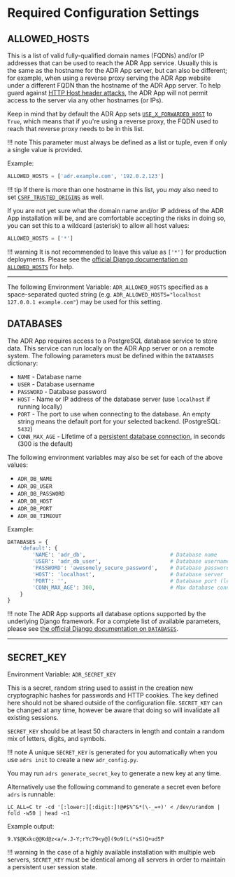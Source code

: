 # Required Configuration Settings

## ALLOWED_HOSTS

This is a list of valid fully-qualified domain names (FQDNs) and/or IP addresses that can be used to reach the ADR App service. Usually this is the same as the hostname for the ADR App server, but can also be different; for example, when using a reverse proxy serving the ADR App website under a different FQDN than the hostname of the ADR App server. To help guard against [HTTP Host header attacks](https://docs.djangoproject.com/en/stable/topics/security/#host-headers-virtual-hosting), the ADR App will not permit access to the server via any other hostnames (or IPs).

Keep in mind that by default the ADR App sets [`USE_X_FORWARDED_HOST`](https://docs.djangoproject.com/en/stable/ref/settings/#use-x-forwarded-host) to `True`, which means that if you're using a reverse proxy, the FQDN used to reach that reverse proxy needs to be in this list.

!!! note
    This parameter must always be defined as a list or tuple, even if only a single value is provided.

Example:

```python
ALLOWED_HOSTS = ['adr.example.com', '192.0.2.123']
```

!!! tip
    If there is more than one hostname in this list, you *may* also need to set [`CSRF_TRUSTED_ORIGINS`](optional-settings.md#csrf_trusted_origins) as well.

If you are not yet sure what the domain name and/or IP address of the ADR App installation will be, and are comfortable accepting the risks in doing so, you can set this to a wildcard (asterisk) to allow all host values:

```python
ALLOWED_HOSTS = ['*']
```

!!! warning
    It is not recommended to leave this value as `['*']` for production deployments. Please see the [official Django documentation on `ALLOWED_HOSTS`](https://docs.djangoproject.com/en/stable/ref/settings/#allowed-hosts) for help.

---

The following Environment Variable: `ADR_ALLOWED_HOSTS` specified as a space-separated quoted string (e.g. `ADR_ALLOWED_HOSTS="localhost 127.0.0.1 example.com"`) may be used for this setting.

## DATABASES

The ADR App requires access to a PostgreSQL database service to store data. This service can run locally on the ADR App server or on a remote system. The following parameters must be defined within the `DATABASES` dictionary:

* `NAME` - Database name
* `USER` - Database username
* `PASSWORD` - Database password
* `HOST` - Name or IP address of the database server (use `localhost` if running locally)
* `PORT` - The port to use when connecting to the database. An empty string means the default port for your selected backend. (PostgreSQL: `5432`)
* `CONN_MAX_AGE` - Lifetime of a [persistent database connection](https://docs.djangoproject.com/en/stable/ref/databases/#persistent-connections), in seconds (300 is the default)

The following environment variables may also be set for each of the above values:

* `ADR_DB_NAME`
* `ADR_DB_USER`
* `ADR_DB_PASSWORD`
* `ADR_DB_HOST`
* `ADR_DB_PORT`
* `ADR_DB_TIMEOUT`

Example:

```python
DATABASES = {
    'default': {
        'NAME': 'adr_db',                           # Database name
        'USER': 'adr_db_user',                      # Database username
        'PASSWORD': 'awesomely_secure_password',    # Database password
        'HOST': 'localhost',                        # Database server
        'PORT': '',                                 # Database port (leave blank for default)
        'CONN_MAX_AGE': 300,                        # Max database connection age
    }
}
```

!!! note
    The ADR App supports all database options supported by the underlying Django framework. For a complete list of available parameters, please see [the official Django documentation on `DATABASES`](https://docs.djangoproject.com/en/stable/ref/settings/#databases).

---

## SECRET_KEY

Environment Variable: `ADR_SECRET_KEY`

This is a secret, random string used to assist in the creation new cryptographic hashes for passwords and HTTP cookies. The key defined here should not be shared outside of the configuration file. `SECRET_KEY` can be changed at any time, however be aware that doing so will invalidate all existing sessions.

`SECRET_KEY` should be at least 50 characters in length and contain a random mix of letters, digits, and symbols.

!!! note
    A unique `SECRET_KEY` is generated for you automatically when you use `adrs init` to create a new `adr_config.py`.

You may run `adrs generate_secret_key` to generate a new key at any time.

Alternatively use the following command to generate a secret even before `adrs` is runnable:
<!-- spell-checker: disable -->
```no-highlight
LC_ALL=C tr -cd '[:lower:][:digit:]!@#$%^&*(\-_=+)' < /dev/urandom | fold -w50 | head -n1
```
<!-- spell-checker: enable -->
Example output:
<!-- spell-checker: disable -->
```no-highlight
9.V$@Kxkc@@Kd@z<a/=.J-Y;rYc79<y@](9o9(L(*sS)Q+ud5P
```
<!-- spell-checker: enable -->
!!! warning
    In the case of a highly available installation with multiple web servers, `SECRET_KEY` must be identical among all servers in order to maintain a persistent user session state.
